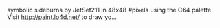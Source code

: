 symbolic sideburns by JetSet211 in 48x48 #pixels using the C64 palette. Visit http://paint.lo4d.net/ to draw yo... 
